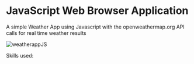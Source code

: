 # **JavaScript Web Browser Application**
A simple Weather App using Javascript with the openweathermap.org API calls for real time weather results

![weatherappJS](https://github.com/user-attachments/assets/3573130d-112a-42b4-bba5-7b292f7c9e0f)

Skills used:

